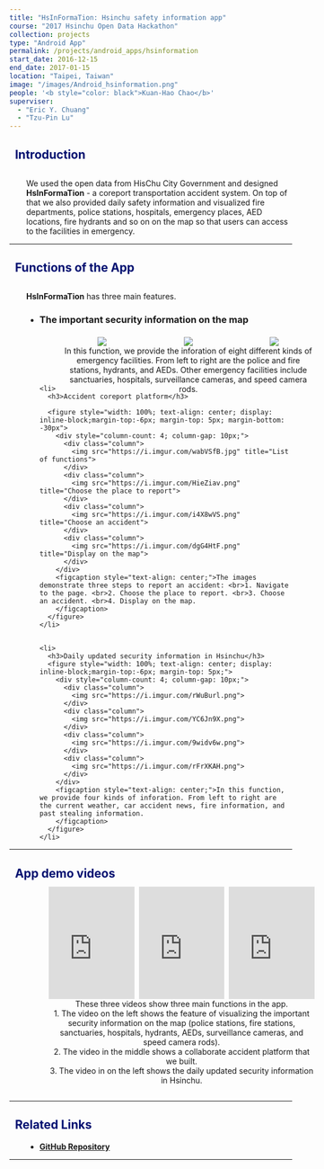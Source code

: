 ```yaml
---
title: "HsInFormaTion: Hsinchu safety information app"
course: "2017 Hsinchu Open Data Hackathon"
collection: projects
type: "Android App"
permalink: /projects/android_apps/hsinformation
start_date: 2016-12-15
end_date: 2017-01-15
location: "Taipei, Taiwan"
image: "/images/Android_hsinformation.png"
people: '<b style="color: black">Kuan-Hao Chao</b>'
superviser:
  - "Eric Y. Chuang"
  - "Tzu-Pin Lu"
---
```


<h2 style="color: #000f70"> <i class="fas fa-dot-circle" style="font-size:18px;"></i> &nbsp;&nbsp;Introduction </h2>

<div style="margin-left: 30px">
  <p style="margin-top: 30px">
    We used the open data from HisChu City Government and designed <b>HsInFormaTion</b> - a coreport transportation accident system. On top of that we also provided daily safety information and visualized fire departments, police stations, hospitals, emergency places, AED locations, fire hydrants and so on on the map so that users can access to the facilities in emergency.
  </p>

</div>

---

<h2 style="color: #000f70"> <i class="fas fa-dot-circle" style="font-size:18px;"></i> &nbsp;&nbsp;Functions of the App </h2>

<div style="margin-left: 30px">
  <p style="margin-top: 30px">
    <b>HsInFormaTion</b> has three main features.
  </p>
  <ul>
    <li>
      <h3>The important security information on the map</h3>
      <figure style="width: 100%; text-align: center; display: inline-block;margin-top:-6px; margin-top: 5px; margin-bottom: -30px">
        <div style="column-count: 3; column-gap: 10px;">
          <div class="column">
            <img src="https://i.imgur.com/DYilSFE.jpg">
          </div>
          <div class="column">
            <img src="https://i.imgur.com/g4VUsql.png">
          </div>
          <div class="column">
            <img src="https://i.imgur.com/JjZMI7i.png">
          </div>
        </div>
        <figcaption style="text-align: center;">In this function, we provide the inforation of eight different kinds of emergency facilities. From left to right are the police and fire stations, hydrants, and AEDs. Other emergency facilities include sanctuaries, hospitals, surveillance cameras, and speed camera rods.
        </figcaption>
      </figure>
    </li>


    <li>
      <h3>Accident coreport platform</h3>

      <figure style="width: 100%; text-align: center; display: inline-block;margin-top:-6px; margin-top: 5px; margin-bottom: -30px">
        <div style="column-count: 4; column-gap: 10px;">
          <div class="column">
            <img src="https://i.imgur.com/wabVSfB.jpg" title="List of functions">
          </div>
          <div class="column">
            <img src="https://i.imgur.com/HieZiav.png" title="Choose the place to report">
          </div>
          <div class="column">
            <img src="https://i.imgur.com/i4X8wVS.png" title="Choose an accident">
          </div>
          <div class="column">
            <img src="https://i.imgur.com/dgG4HtF.png" title="Display on the map">
          </div>
        </div>
        <figcaption style="text-align: center;">The images demonstrate three steps to report an accident: <br>1. Navigate to the page. <br>2. Choose the place to report. <br>3. Choose an accident. <br>4. Display on the map.
        </figcaption>
      </figure>
    </li>


    <li>
      <h3>Daily updated security information in Hsinchu</h3>
      <figure style="width: 100%; text-align: center; display: inline-block;margin-top:-6px; margin-top: 5px;">
        <div style="column-count: 4; column-gap: 10px;">
          <div class="column">
            <img src="https://i.imgur.com/rWuBurl.png">
          </div>
          <div class="column">
            <img src="https://i.imgur.com/YC6Jn9X.png">
          </div>
          <div class="column">
            <img src="https://i.imgur.com/9widv6w.png">
          </div>
          <div class="column">
            <img src="https://i.imgur.com/rFrXKAH.png">
          </div>
        </div>
        <figcaption style="text-align: center;">In this function, we provide four kinds of inforation. From left to right are the current weather, car accident news, fire information, and past stealing information.
        </figcaption>
      </figure>
    </li>
  </ul>
</div>

---

<h2 style="color: #000f70"> <i class="fas fa-dot-circle" style="font-size:18px;"></i> &nbsp;&nbsp;App demo videos </h2>

<div style="margin-left: 30px">
  <figure style="width: 100%; text-align: center; display: inline-block;margin-top:-6px">
    <div style="column-count: 3; column-gap: 8px;">
      <div class="column">
        <iframe width="100%" height="200px" src="https://www.youtube.com/embed/k3ZBygO-Pyc" frameborder="0" allow="accelerometer; autoplay; clipboard-write; encrypted-media; gyroscope; picture-in-picture" allowfullscreen></iframe>
      </div>
      <div class="column">
        <iframe width="100%" height="200px" src="https://www.youtube.com/embed/HXobQTVUnNc" frameborder="0" allow="accelerometer; autoplay; clipboard-write; encrypted-media; gyroscope; picture-in-picture" allowfullscreen></iframe>
      </div>
      <div class="column">
        <iframe width="100%" height="200px" src="https://www.youtube.com/embed/bvYiMVA6Bcs" frameborder="0" allow="accelerometer; autoplay; clipboard-write; encrypted-media; gyroscope; picture-in-picture" allowfullscreen></iframe>
      </div>
    </div>
    <figcaption style="text-align: center;">These three videos show three main functions in the app. <br>1. The video on the left shows the feature of visualizing the important security information on the map (police stations, fire stations, sanctuaries, hospitals, hydrants, AEDs, surveillance cameras, and speed camera rods).<br> 2. The video in the middle shows a collaborate accident platform that we built.<br> 3. The video in on the left shows the daily updated security information in Hsinchu.
    </figcaption>
  </figure>
</div>

---

<h2 style="color: #000f70"> <i class="fas fa-dot-circle" style="font-size:18px;"></i> &nbsp;&nbsp;Related Links </h2>

<div style="margin-left: 30px">
  <ul>
    <li>
      <a href="https://github.com/Kuanhao-Chao/HsInFormaTion" target="_blank"><b>GitHub Repository</b></a>
    </li>
  </ul>
</div>

---
